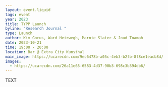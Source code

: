 ```yaml
---
layout: event.liquid
tags: event
year: 2023
title: TYPP Launch
byline: "Research Journal "
type: Launch
author: Kim Gorus, Ward Heirwegh, Marnie Slater & Joud Toamah
date: 2023-10-21
time: 19:00 - 20:00
location: Bar @ Extra City Kunsthal
main_image: https://ucarecdn.com/9ec6478b-a05c-4eb3-b2fb-8f8ce1eacb8d/
images:
  - https://ucarecdn.com/26a11e65-6583-4d37-90b3-698c3b394db6/
---
```

TEXT